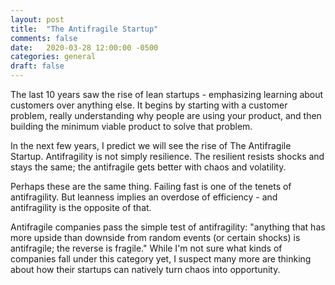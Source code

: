 ```yaml
---
layout: post
title:  "The Antifragile Startup"
comments: false
date:   2020-03-28 12:00:00 -0500
categories: general
draft: false
---
```


The last 10 years saw the rise of lean startups - emphasizing learning about customers over anything else. It begins by starting with a customer problem, really understanding why people are using your product, and then building the minimum viable product to solve that problem. 

In the next few years, I predict we will see the rise of The Antifragile Startup. Antifragility is not simply resilience. The resilient resists shocks and stays the same; the antifragile gets better with chaos and volatility.

Perhaps these are the same thing. Failing fast is one of the tenets of antifragility. But leanness implies an overdose of efficiency - and antifragility is the opposite of that.

Antifragile companies pass the simple test of antifragility: "anything that has more upside than downside from random events (or certain shocks) is antifragile; the reverse is fragile." While I'm not sure what kinds of companies fall under this category yet, I suspect many more are thinking about how their startups can natively turn chaos into opportunity.
